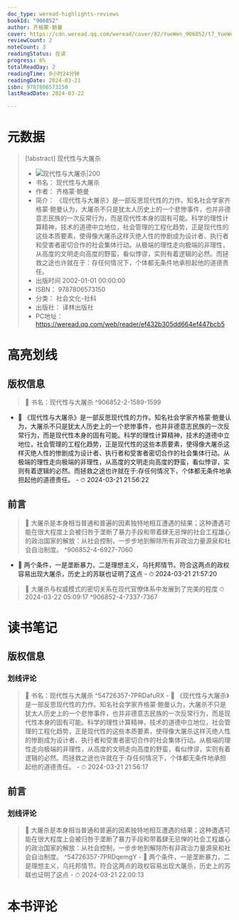 ```yaml
---
doc_type: weread-highlights-reviews
bookId: "906852"
author: 齐格蒙·鲍曼
cover: https://cdn.weread.qq.com/weread/cover/82/YueWen_906852/t7_YueWen_906852.jpg
reviewCount: 2
noteCount: 3
readingStatus: 在读
progress: 6%
totalReadDay: 2
readingTime: 0小时24分钟
readingDate: 2024-03-21
isbn: 9787806573150
lastReadDate: 2024-03-22

---
```

# 元数据
> [!abstract] 现代性与大屠杀
> - ![ 现代性与大屠杀|200](https://cdn.weread.qq.com/weread/cover/82/YueWen_906852/t7_YueWen_906852.jpg)
> - 书名： 现代性与大屠杀
> - 作者： 齐格蒙·鲍曼
> - 简介： 《现代性与大屠杀》是一部反思现代性的力作。知名社会学家齐格蒙·鲍曼认为，大屠杀不只是犹太人历史上的一个悲惨事件，也并非德意志民族的一次反常行为，而是现代性本身的固有可能。科学的理性计算精神，技术的道德中立地位，社会管理的工程化趋势，正是现代性的这些本质要素，使得像大屠杀这样灭绝人性的惨剧成为设计者、执行者和受害者密切合作的社会集体行动。从极端的理性走向极端的非理性，从高度的文明走向高度的野蛮，看似悖谬，实则有着逻辑的必然。而拯救之途也许就在于：存任何情况下，个体都无条件地承担起他的道德责任。
> - 出版时间 2002-01-01 00:00:00
> - ISBN： 9787806573150
> - 分类： 社会文化-社科
> - 出版社： 译林出版社
> - PC地址：https://weread.qq.com/web/reader/ef432b305dd664ef447bcb5

# 高亮划线

## 版权信息

> 📌  书名：现代性与大屠杀 ^906852-2-1589-1599
- 💭 《现代性与大屠杀》是一部反思现代性的力作。知名社会学家齐格蒙·鲍曼认为，大屠杀不只是犹太人历史上的一个悲惨事件，也并非德意志民族的一次反常行为，而是现代性本身的固有可能。科学的理性计算精神，技术的道德中立地位，社会管理的工程化趋势，正是现代性的这些本质要素，使得像大屠杀这样灭绝人性的惨剧成为设计者、执行者和受害者密切合作的社会集体行动。从极端的理性走向极端的非理性，从高度的文明走向高度的野蛮，看似悖谬，实则有着逻辑的必然。而拯救之途也许就在于:存任何情况下，个体都无条件地承担起他的道德责任。 - ⏱ 2024-03-21 21:56:22 

## 前言

> 📌  大屠杀是本身相当普通和普遍的因素独特地相互遭遇的结果；这种遭遇可能在很大程度上会被归咎于垄断了暴力手段和带着肆无忌惮的社会工程雄心的政治国家的解放：从社会控制，一步步地到解除所有非政治力量源泉和社会自治制度。 ^906852-4-6927-7060
- 💭 两个条件，一是垄断暴力，二是理想主义，乌托邦情节。符合这两点的政权容易出现大屠杀，历史上的苏联也证明了这点 - ⏱ 2024-03-21 21:57:20 

> 📌 大屠杀与权威模式的密切关系在现代官僚体系中发展到了完美的程度 
> ⏱ 2024-03-22 05:09:17 ^906852-4-7337-7367

# 读书笔记

## 版权信息

### 划线评论
> 📌 书名：现代性与大屠杀  ^54726357-7PRDafuRX
    - 💭 《现代性与大屠杀》是一部反思现代性的力作。知名社会学家齐格蒙·鲍曼认为，大屠杀不只是犹太人历史上的一个悲惨事件，也并非德意志民族的一次反常行为，而是现代性本身的固有可能。科学的理性计算精神，技术的道德中立地位，社会管理的工程化趋势，正是现代性的这些本质要素，使得像大屠杀这样灭绝人性的惨剧成为设计者、执行者和受害者密切合作的社会集体行动。从极端的理性走向极端的非理性，从高度的文明走向高度的野蛮，看似悖谬，实则有着逻辑的必然。而拯救之途也许就在于:存任何情况下，个体都无条件地承担起他的道德责任。
    - ⏱ 2024-03-21 21:56:17
   
## 前言

### 划线评论
> 📌 大屠杀是本身相当普通和普遍的因素独特地相互遭遇的结果；这种遭遇可能在很大程度上会被归咎于垄断了暴力手段和带着肆无忌惮的社会工程雄心的政治国家的解放：从社会控制，一步步地到解除所有非政治力量源泉和社会自治制度。  ^54726357-7PRDqemgY
    - 💭 两个条件，一是垄断暴力，二是理想主义，乌托邦情节。符合这两点的政权容易出现大屠杀，历史上的苏联也证明了这点
    - ⏱ 2024-03-21 22:00:13
   
# 本书评论
